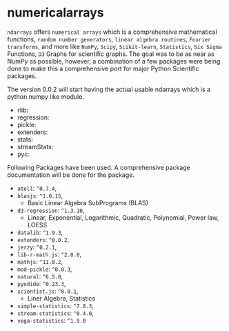 # numericalarrays

`ndarrays` offers `numerical arrays` which is a comprehensive mathematical functions, `random number generators`, `linear algebra routines`, `Fourier transforms`, and more like `NumPy`, `Scipy`, `Scikit-learn`, `Statistics`, `Six Sigma` Functions, `D3` Graphs for scientific graphs. The goal was to be as near as NumPy as possible, however, a combination of a few packages were being done to make this a comprehensive port for major Python Scientific packages.

The version 0.0.2 will start having the actual usable ndarrays which is a python numpy like module.

- rlib:
- regression:
- pickle:
- extenders:
- stats:
- streamStats:
- pyc:

Following Packages have been used. A comprehensive package documentation will be done for the package.

- `atoll`: `^0.7.4`,
- `blasjs`: `^1.0.15`,
  - Basic Linear Algebra SubPrograms (BLAS)
- `d3-regression`: `^1.3.10`,
  - Linear, Exponential, Logarithmic, Quadratic, Polynomial, Power law, LOESS
- `datalib`: `^1.9.3`,
- `extenders`: `^0.0.2`,
- `jerzy`: `^0.2.1`,
- `lib-r-math.js`: `^2.0.0`,
- `mathjs`: `^11.8.2`,
- `mod-pickle`: `^0.0.3`,
- `natural`: `^6.5.0`,
- `pyodide`: `^0.23.3`,
- `scientist.js`: `^0.0.1`,
  - Liner Algebra, Statistics
- `simple-statistics`: `^7.8.3`,
- `stream-statistics`: `^0.4.0`,
- `vega-statistics`: `^1.9.0`
